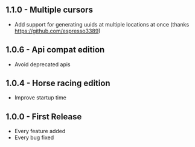 ## 1.1.0 - Multiple cursors
* Add support for generating uuids at multiple locations at once
    (thanks https://github.com/espresso3389)

## 1.0.6 - Api compat edition
* Avoid deprecated apis

## 1.0.4 - Horse racing edition
* Improve startup time

## 1.0.0 - First Release
* Every feature added
* Every bug fixed
